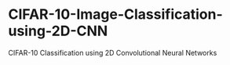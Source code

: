 # CIFAR-10-Image-Classification-using-2D-CNN
CIFAR-10 Classification using 2D Convolutional Neural Networks
